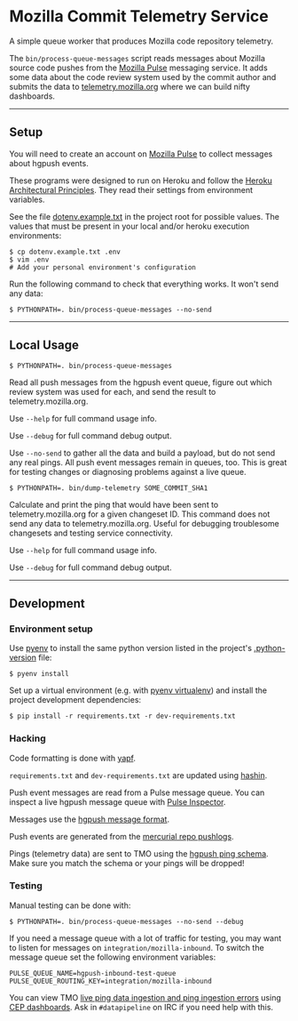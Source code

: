 # Mozilla Commit Telemetry Service

A simple queue worker that produces Mozilla code repository telemetry.

The `bin/process-queue-messages` script reads messages about Mozilla source
code pushes from the [Mozilla
Pulse](https://wiki.mozilla.org/Auto-tools/Projects/Pulse) messaging service.
It adds some data about the code review system used by the commit author and
submits the data to [telemetry.mozilla.org](https://telemetry.mozilla.org/)
where we can build nifty dashboards.

----

## Setup

You will need to create an account on [Mozilla
Pulse](https://wiki.mozilla.org/Auto-tools/Projects/Pulse) to collect messages about hgpush events.

These programs were designed to run on Heroku and follow the [Heroku Architectural Principles](https://devcenter.heroku.com/articles/architecting-apps).  They read their settings from environment variables.

See the file [dotenv.example.txt](dotenv.example.txt) in the project root for possible values.  The values that must be present in your local and/or heroku execution
environments:

```console
$ cp dotenv.example.txt .env
$ vim .env
# Add your personal environment's configuration
```

Run the following command to check that everything works.  It won't send any data:

```console
$ PYTHONPATH=. bin/process-queue-messages --no-send
```

----

## Local Usage

```console
$ PYTHONPATH=. bin/process-queue-messages
```
Read all push messages from the hgpush event queue, figure out which review
system was used for each, and send the result to telemetry.mozilla.org.

Use `--help` for full command usage info.

Use `--debug` for full command debug output.

Use `--no-send` to gather all the data and build a payload, but do not
send any real pings.  All push event messages remain in queues, too. This is 
great for testing changes or diagnosing problems against a live queue.

```console
$ PYTHONPATH=. bin/dump-telemetry SOME_COMMIT_SHA1
```

Calculate and print the ping that would have been sent to telemetry.mozilla.org
for a given changeset ID.  This command does not send any data to
telemetry.mozilla.org.  Useful for debugging troublesome changesets and testing
service connectivity.

Use `--help` for full command usage info.

Use `--debug` for full command debug output.

----

## Development

### Environment setup

Use [pyenv](https://github.com/pyenv/pyenv) to install the same python version 
listed in the project's [.python-version](.python-version) file: 

```console
$ pyenv install
```

Set up a virtual environment (e.g. with [pyenv virtualenv](https://github.com/pyenv/pyenv-virtualenv))
and install the project development dependencies:

```console
$ pip install -r requirements.txt -r dev-requirements.txt
```

### Hacking

Code formatting is done with [yapf](https://github.com/google/yapf).

`requirements.txt` and `dev-requirements.txt` are updated using [hashin](https://github.com/peterbe/hashin).

Push event messages are read from a Pulse message queue. You can inspect a live hgpush 
message queue with [Pulse Inspector](https://tools.taskcluster.net/pulse-inspector?bindings[0][exchange]=exchange%2Fhgpushes%2Fv2&bindings[0][routingKeyPattern]=%23).

Messages use the [hgpush message format](https://mozilla-version-control-tools.readthedocs.io/en/latest/hgmo/notifications.html#changegroup-1).

Push events are generated from the [mercurial repo pushlogs](https://mozilla-version-control-tools.readthedocs.io/en/latest/hgmo/pushlog.html#writing-agents-that-consume-pushlog-data).

Pings (telemetry data) are sent to TMO using the [hgpush ping schema](https://github.com/mozilla-services/mozilla-pipeline-schemas/tree/dev/schemas/eng-workflow).
Make sure you match the schema or your pings will be dropped!

### Testing

Manual testing can be done with:

```console
$ PYTHONPATH=. bin/process-queue-messages --no-send --debug
```

If you need a message queue with a lot of traffic for testing, you may want to
listen for messages on `integration/mozilla-inbound`.  To switch the message 
queue set the following environment variables:

```shell
PULSE_QUEUE_NAME=hgpush-inbound-test-queue
PULSE_QUEUE_ROUTING_KEY=integration/mozilla-inbound
```

You can view TMO [live ping data ingestion and ping ingestion errors](https://pipeline-cep.prod.mozaws.net/dashboard_output/) using [CEP dashboards](https://docs.telemetry.mozilla.org/cookbooks/view_pings_cep.html).
Ask in `#datapipeline` on IRC if you need help with this.

